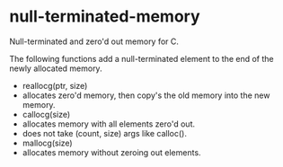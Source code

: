 # null-terminated-memory
Null-terminated and zero'd out memory for C.

The following functions add a null-terminated element to the end of the newly allocated memory.
- reallocg(ptr, size)
 - allocates zero'd memory, then copy's the old memory into the new memory.
- callocg(size)
 - allocates memory with all elements zero'd out.
 - does not take (count, size) args like calloc().
- mallocg(size)
 - allocates memory without zeroing out elements.
